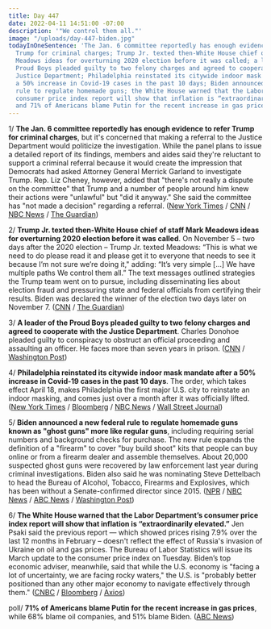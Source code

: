 ```yaml
---
title: Day 447
date: 2022-04-11 14:51:00 -07:00
description: '"We control them all."'
image: "/uploads/day-447-biden.jpg"
todayInOneSentence: 'The Jan. 6 committee reportedly has enough evidence to refer
  Trump for criminal charges; Trump Jr. texted then-White House chief of staff Mark
  Meadows ideas for overturning 2020 election before it was called; a leader of the
  Proud Boys pleaded guilty to two felony charges and agreed to cooperate with the
  Justice Department; Philadelphia reinstated its citywide indoor mask mandate after
  a 50% increase in Covid-19 cases in the past 10 days; Biden announced a new federal
  rule to regulate homemade guns; the White House warned that the Labor Department’s
  consumer price index report will show that inflation is “extraordinarily elevated”;
  and 71% of Americans blame Putin for the recent increase in gas prices. '
---
```


1/ **The Jan. 6 committee reportedly has enough evidence to refer Trump for criminal charges**, but it's concerned that making a referral to the Justice Department would politicize the investigation. While the panel plans to issue a detailed report of its findings, members and aides said they're reluctant to support a criminal referral because it would create the impression that Democrats had asked Attorney General Merrick Garland to investigate Trump. Rep. Liz Cheney, however, added that "there's not really a dispute on the committee" that Trump and a number of people around him knew their actions were "unlawful" but "did it anyway." She said the committee has "not made a decision" regarding a referral. ([New York Times](https://www.nytimes.com/2022/04/10/us/politics/jan-6-trump-criminal-referral.html) / [CNN](https://www.cnn.com/2022/04/10/politics/liz-cheney-january-6-committee-cnntv/index.html) / [NBC News](https://www.nbcnews.com/politics/congress/jan-6-panel-enough-evidence-refer-trump-criminal-charges-cheney-says-rcna23778) / [The Guardian](https://www.theguardian.com/us-news/2022/apr/10/liz-cheney-disputes-report-january-6-panel-split-trump-criminal-referral))

2/ **Trump Jr. texted then-White House chief of staff Mark Meadows ideas for overturning 2020 election before it was called**. On November 5 – two days after the 2020 election – Trump Jr. texted Meadows: “This is what we need to do please read it and please get it to everyone that needs to see it because I’m not sure we’re doing it," adding: “It’s very simple \[...\] We have multiple paths We control them all.” The text messages outlined strategies the Trump team went on to pursue, including disseminating lies about election fraud and pressuring state and federal officials from certifying their results. Biden was declared the winner of the election two days later on November 7. ([CNN](https://www.cnn.com/2022/04/08/politics/donald-trump-jr-meadows-text/index.html) / [The Guardian](https://www.theguardian.com/us-news/2022/apr/09/trump-jr-texts-mark-meadows-white-house-election-result))

3/ **A leader of the Proud Boys pleaded guilty to two felony charges and agreed to cooperate with the Justice Department**. Charles Donohoe pleaded guilty to conspiracy to obstruct an official proceeding and assaulting an officer. He faces more than seven years in prison. ([CNN](https://www.cnn.com/2022/04/08/politics/charles-donohoe-proud-boys/index.html) / [Washington Post](https://www.washingtonpost.com/dc-md-va/2022/04/08/donohoe-pleads-guilty-proud-boys-jan6/))

4/ **Philadelphia reinstated its citywide indoor mask mandate after a 50% increase in Covid-19 cases in the past 10 days**. The order, which takes effect April 18, makes Philadelphia the first major U.S. city to reinstate an indoor masking, and comes just over a month after it was officially lifted. ([New York Times](https://www.nytimes.com/2022/04/11/us/philadelphia-indoor-mask-mandate.html) / [Bloomberg](https://www.bloomberg.com/news/articles/2022-04-11/philadelphia-reimposes-indoor-mask-mandate?sref=MIBMEEoj) / [NBC News](https://www.nbcnews.com/news/us-news/philadelphia-restore-indoor-mask-mandate-case-surge-rcna23921) / [Wall Street Journal](https://www.wsj.com/articles/philadelphia-to-reinstate-indoor-mask-mandate-11649703481))

5/ **Biden announced a new federal rule to regulate homemade guns known as "ghost guns" more like regular guns**, including requiring serial numbers and background checks for purchase. The new rule expands the definition of a "firearm" to cover "buy build shoot" kits that people can buy online or from a firearm dealer and assemble themselves. About 20,000 suspected ghost guns were recovered by law enforcement last year during criminal investigations. Biden also said he was nominating Steve Dettelbach to head the Bureau of Alcohol, Tobacco, Firearms and Explosives, which has been without a Senate-confirmed director since 2015. ([NPR](https://www.npr.org/2022/04/11/1091955028/biden-atf-nominee-ghost-guns) / [NBC News](https://www.nbcnews.com/politics/white-house/biden-finalizes-restrictions-ghost-guns-names-new-atf-nominee-rcna23909) / [ABC News](https://abcnews.go.com/Politics/biden-admin-doj-announce-final-rule-ghost-guns/story?id=83998105) / [Washington Post](https://www.washingtonpost.com/politics/2022/04/11/atf-nomination-dettelbach/))

6/ **The White House warned that the Labor Department’s consumer price index report will show that inflation is “extraordinarily elevated.”** Jen Psaki said the previous report — which showed prices rising 7.9% over the last 12 months in February – doesn't reflect the effect of Russia's invasion of Ukraine on oil and gas prices. The Bureau of Labor Statistics will issue its March update to the consumer price index on Tuesday. Biden’s top economic adviser, meanwhile, said that while the U.S. economy is "facing a lot of uncertainty, we are facing rocky waters," the U.S. is "probably better positioned than any other major economy to navigate effectively through them." ([CNBC](https://www.cnbc.com/2022/04/11/inflation-data-white-house-expects-big-price-hikes-in-march-cpi-report.html) / [Bloomberg](https://www.bloomberg.com/news/articles/2022-04-11/biden-aide-deese-says-u-s-economy-now-facing-rocky-waters?sref=MIBMEEoj) / [Axios](https://www.axios.com/get-ready-for-a-nasty-inflation-report-de2b1d26-3abc-4be4-90d5-9f180b946c2e.html))

poll/ **71% of Americans blame Putin for the recent increase in gas prices**, while 68% blame oil companies, and 51% blame Biden. ([ABC News](https://abcnews.go.com/Politics/americans-blame-vladimir-putin-oil-companies-high-gas/story?id=83967683))